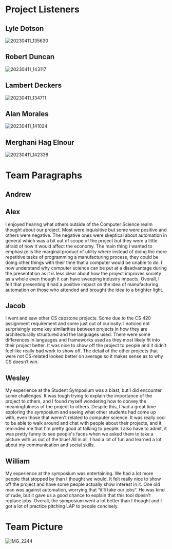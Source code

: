 # Project Listeners
## Lyle Dotson
![20230411_135630](https://user-images.githubusercontent.com/89548120/231285005-135c8c44-90b8-4334-a1ab-585379342145.jpg)
## Robert Duncan
![20230411_143117](https://user-images.githubusercontent.com/89548120/231285048-e6f16345-1ea8-49bf-9060-da396b26ea44.jpg)
## Lambert Deckers
![20230411_134711](https://user-images.githubusercontent.com/89548120/231285110-40d9e5d7-2e85-4d63-860e-dda8e477f0e3.jpg)
## Alan Morales
![20230411_141024](https://user-images.githubusercontent.com/89548120/231285177-7c82a11e-e67d-45a0-bae3-d740bd224ef8.jpg)
## Merghani Hag Elnour
![20230411_142338](https://user-images.githubusercontent.com/89548120/231285217-549bffaf-47a0-4f7e-b06f-6f3b4c18b1ba.jpg)

# Team Paragraphs
## Andrew
## Alex
I enjoyed hearing what others outside of the Computer Science realm thought about our project. Most were inquisitive but some were positive and others were negative. The negative ones were skeptical about automation in general which was a bit out of scope of the project but they were a little afraid of how it would affect the economy. The main thing I wanted to emphasize is the marginal product of utility where instead of doing the more repetitive tasks of programming a manufacturing process, they could be doing other things with their time that a computer would be unable to do. I now understand why computer science can be put at a disadvantage during the presentation as it is less clear about how the project improves society as a whole even though it can have sweeping industry impacts. Overall, I felt that presenting it had a positive impact on the idea of manufacturing automation on those who attended and brought the idea to a brighter light.
## Jacob
I went and saw other CS capstone projects. Some due to the CS 420 assignment requirement and some just out of curiosity. I noticed not surprisingly some key similarities between projects in how they are architecturally structured and the languages used. There were some differences in languages and frameworks used as they most likely fit into their project better. It was nice to show off the project to people and it didn’t feel like really bad work to show off. The detail of the other projects that were not CS-related looked better on average so it makes sense as to why CS doesn’t win. 
## Wesley
My experience at the Student Symposium was a blast, but I did encounter some challenges. It was tough trying to explain the importance of the project to others, and I found myself wondering how to convey the meaningfulness of the project to others. Despite this, I had a great time exploring the symposium and seeing what other students had come up with, even those that weren't related to computer science. It was really cool to be able to walk around and chat with people about their projects, and it reminded me that I'm pretty good at talking to people. I also have to admit, it was pretty funny to see people's faces when we asked them to take a picture with us out of the blue! All in all, I had a lot of fun and learned a lot about my communication and social skills.
## William
My experience at the symposium was entertaining. We had a lot more people that stopped by than I thought we would. It felt really nice to show off the project and have some people actually show interest in it. One old man was against automation, worrying that “it’ll take our jobs”. He was kind of rude, but it gave us a good chance to explain that this tool doesn’t replace jobs. Overall, the symposium went a lot better than I thought and I got a lot of practice pitching LAP to people concisely.

# Team Picture
![IMG_2244](https://user-images.githubusercontent.com/89548120/231287253-eb4481d6-8653-4eb7-b529-902d4588fe97.jpg)

